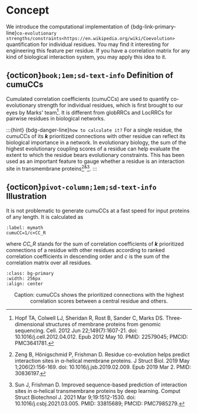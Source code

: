 # Concept

 We introduce the computational implementation of {bdg-link-primary-line}`co-evolutionary strengths/constraints<https://en.wikipedia.org/wiki/Coevolution>` quantification for individual residues. You may find it interesting for engineering this feature per residue. If you have a correlation matrix for any kind of biological interaction system, you may apply this idea to it.
 


## {octicon}`book;1em;sd-text-info` **Definition of cumuCCs**
Cumulated correlation coefficients (cumuCCs) are used to quantify co-evolutionary strength for individual residues, which is first brought to our eyes by Marks' team[^1]. It is different from globRRCs and LocRRCs for pairwise residues in biological networks.


:::{hint}
{bdg-danger-line}`how to calculate it?`
For a single residue, the cumuCCs of its ***k*** prioritized connections with other residue can reflect its biological importance in a network. In evolutionary biology, the sum of the highest evolutionary coupling scores of a residue can help evaluate the extent to which the residue bears evolutionary constraints. This has been used as an important feature to gauge whether a residue is an interaction site in transmembrane proteins[^2]<sup>&</sup>[^3].
:::



## {octicon}`pivot-column;1em;sd-text-info` **Illustration**
It is not problematic to generate cumuCCs at a fast speed for input proteins of any length. It is calculated as

```{math}
:label: mymath
cumuCC=1/c×CC_R
```

 where *CC_R* stands for the sum of correlation coefficients of ***k*** prioritized connections of a residue with other residues according to ranked correlation coefficients in descending order and *c* is the sum of the correlation matrix over all residues.


```{image} ../../../img/cumulated.jpg
:class: bg-primary
:width: 256px
:align: center
```
<div align="center">
Caption: cumuCCs shows the prioritized connections with the highest correlation scores between a central residue and others.
</div>



[^1]: Hopf TA, Colwell LJ, Sheridan R, Rost B, Sander C, Marks DS. Three-dimensional structures of membrane proteins from genomic sequencing. Cell. 2012 Jun 22;149(7):1607-21. doi: 10.1016/j.cell.2012.04.012. Epub 2012 May 10. PMID: 22579045; PMCID: PMC3641781.
[^2]: Zeng B, Hönigschmid P, Frishman D. Residue co-evolution helps predict interaction sites in α-helical membrane proteins. J Struct Biol. 2019 May 1;206(2):156-169. doi: 10.1016/j.jsb.2019.02.009. Epub 2019 Mar 2. PMID: 30836197.
[^3]: Sun J, Frishman D. Improved sequence-based prediction of interaction sites in α-helical transmembrane proteins by deep learning. Comput Struct Biotechnol J. 2021 Mar 9;19:1512-1530. doi: 10.1016/j.csbj.2021.03.005. PMID: 33815689; PMCID: PMC7985279.
